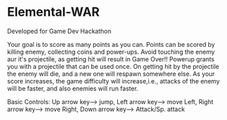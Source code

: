 # Elemental-WAR
Developed for Game Dev Hackathon

Your goal is to score as many points as you can.
Points can be scored by killing enemy, collecting coins and power-ups.
Avoid touching the enemy aur it's projectile, as getting hit will result in Game Over!!
Powerup grants you with a projectile that can be used once. On getting hit by the projectile the enemy will die,
and a new one will respawn somewhere else.
As your score increases, the game difficulty will increase,i.e., attacks of the enemy will be faster,
and also enemies will run faster.

Basic Controls:
Up arrow key--> jump,
Left arrow key--> move Left,
Right arrow key--> move Right,
Down arrow key--> Attack/Sp. attack


